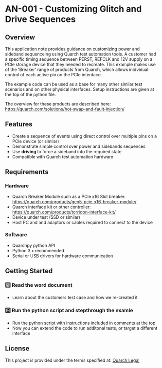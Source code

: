 # AN-001 - Customizing Glitch and Drive Sequences

## Overview
This application note provides guidance on customizing power and sideband sequenceing using Quarch test automation tools. A customer had a specific timing sequence between PERST, REFCLK and 12V supply on a PCIe storage device that they needed to recreate.  This example makes use of the 'Breaker' range of products from Quarch, which allows inidvidual control of each active pin on the PCIe interdace.  

The example code can be used as a base for many other similar test scenarios and on other physical interfaces.  Setup instructions are given at the top of the python file.

The overview for these products are described here: https://quarch.com/solutions/hot-swap-and-fault-injection/

## Features
- Create a sequence of events using direct control over multiple pins on a PCIe device (or similar)
- Demonstrate simple control over power and sidebands sequences
- Use **driving** to force a sideband into the required state
- Compatible with Quarch test automation hardware

## Requirements

### Hardware
- Quarch Breaker Module such as a PCIe x16 Slot breaker: https://quarch.com/products/gen5-pcie-x16-breaker-module/
- Quarch interface kit or other controller: https://quarch.com/products/torridon-interface-kit/
- Device under test (SSD or similar)
- Host PC and and adaptors or cables required to connect to the device

### Software
- Quarchpy python API
- Python 3.x recommended
- Serial or USB drivers for hardware communication

## Getting Started

### 1️⃣ Read the word document
- Learn about the customers test case and how we re-created it

### 2️⃣ Run the python script and stepthrough the examle
- Run the python script with instructions included in comments at the top
- Now you can extend the code to run additonal tests, or target a different interface

## License
This project is provided under the terms specified at:
[Quarch Legal](https://quarch.com/legal/)
